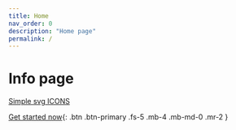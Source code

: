 ```yaml
---
title: Home
nav_order: 0
description: "Home page"
permalink: /
---
```



# Info page

[Simple svg ICONS](https://simpleicons.org/)

[Get started now](#getting-started){: .btn .btn-primary .fs-5 .mb-4 .mb-md-0 .mr-2 }